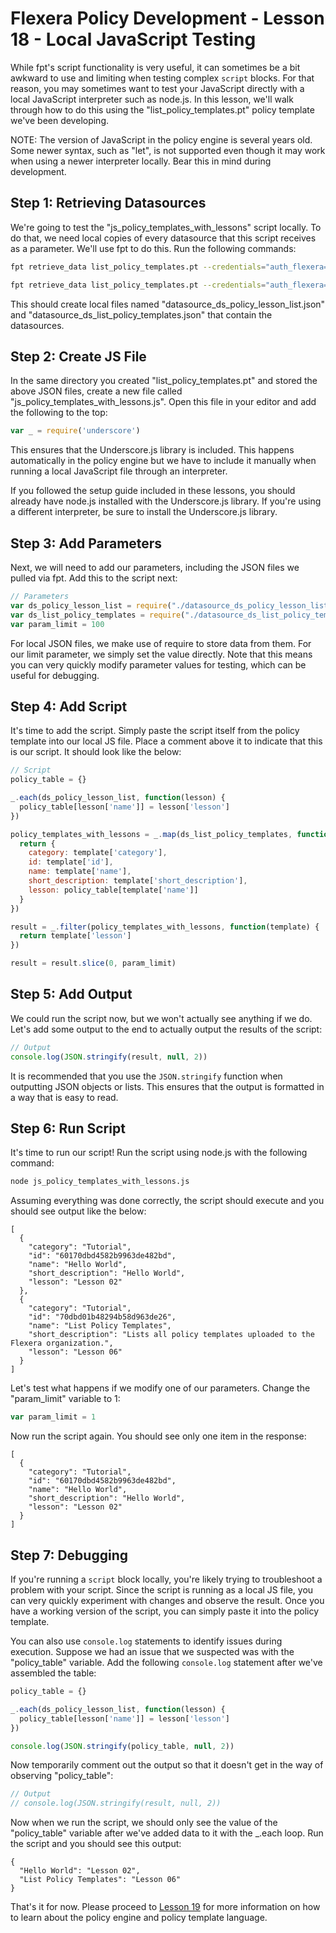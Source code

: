 # Flexera Policy Development - Lesson 18 - Local JavaScript Testing

While fpt's script functionality is very useful, it can sometimes be a bit awkward to use and limiting when testing complex `script` blocks. For that reason, you may sometimes want to test your JavaScript directly with a local JavaScript interpreter such as node.js. In this lesson, we'll walk through how to do this using the "list_policy_templates.pt" policy template we've been developing.

NOTE: The version of JavaScript in the policy engine is several years old. Some newer syntax, such as "let", is not supported even though it may work when using a newer interpreter locally. Bear this in mind during development.

## Step 1: Retrieving Datasources

We're going to test the "js_policy_templates_with_lessons" script locally. To do that, we need local copies of every datasource that this script receives as a parameter. We'll use fpt to do this. Run the following commands:

```bash
fpt retrieve_data list_policy_templates.pt --credentials="auth_flexera=your_credential_identifier" -n ds_policy_lesson_list

fpt retrieve_data list_policy_templates.pt --credentials="auth_flexera=your_credential_identifier" -n ds_list_policy_templates
```

This should create local files named "datasource_ds_policy_lesson_list.json" and "datasource_ds_list_policy_templates.json" that contain the datasources.

## Step 2: Create JS File

In the same directory you created "list_policy_templates.pt" and stored the above JSON files, create a new file called "js_policy_templates_with_lessons.js". Open this file in your editor and add the following to the top:

```javascript
var _ = require('underscore')
```

This ensures that the Underscore.js library is included. This happens automatically in the policy engine but we have to include it manually when running a local JavaScript file through an interpreter.

If you followed the setup guide included in these lessons, you should already have node.js installed with the Underscore.js library. If you're using a different interpreter, be sure to install the Underscore.js library.

## Step 3: Add Parameters

Next, we will need to add our parameters, including the JSON files we pulled via fpt. Add this to the script next:

```javascript
// Parameters
var ds_policy_lesson_list = require("./datasource_ds_policy_lesson_list.json")
var ds_list_policy_templates = require("./datasource_ds_list_policy_templates.json")
var param_limit = 100
```

For local JSON files, we make use of require to store data from them. For our limit parameter, we simply set the value directly. Note that this means you can very quickly modify parameter values for testing, which can be useful for debugging.

## Step 4: Add Script

It's time to add the script. Simply paste the script itself from the policy template into our local JS file. Place a comment above it to indicate that this is our script. It should look like the below:

```javascript
// Script
policy_table = {}

_.each(ds_policy_lesson_list, function(lesson) {
  policy_table[lesson['name']] = lesson['lesson']
})

policy_templates_with_lessons = _.map(ds_list_policy_templates, function(template) {
  return {
    category: template['category'],
    id: template['id'],
    name: template['name'],
    short_description: template['short_description'],
    lesson: policy_table[template['name']]
  }
})

result = _.filter(policy_templates_with_lessons, function(template) {
  return template['lesson']
})

result = result.slice(0, param_limit)
```

## Step 5: Add Output

We could run the script now, but we won't actually see anything if we do. Let's add some output to the end to actually output the results of the script:

```javascript
// Output
console.log(JSON.stringify(result, null, 2))
```

It is recommended that you use the `JSON.stringify` function when outputting JSON objects or lists. This ensures that the output is formatted in a way that is easy to read.

## Step 6: Run Script

It's time to run our script! Run the script using node.js with the following command:

```bash
node js_policy_templates_with_lessons.js
```

Assuming everything was done correctly, the script should execute and you should see output like the below:

```text
[
  {
    "category": "Tutorial",
    "id": "60170dbd4582b9963de482bd",
    "name": "Hello World",
    "short_description": "Hello World",
    "lesson": "Lesson 02"
  },
  {
    "category": "Tutorial",
    "id": "70dbd01b48294b58d963de26",
    "name": "List Policy Templates",
    "short_description": "Lists all policy templates uploaded to the Flexera organization.",
    "lesson": "Lesson 06"
  }
]
```

Let's test what happens if we modify one of our parameters. Change the "param_limit" variable to 1:

```javascript
var param_limit = 1
```

Now run the script again. You should see only one item in the response:

```text
[
  {
    "category": "Tutorial",
    "id": "60170dbd4582b9963de482bd",
    "name": "Hello World",
    "short_description": "Hello World",
    "lesson": "Lesson 02"
  }
]
```

## Step 7: Debugging

If you're running a `script` block locally, you're likely trying to troubleshoot a problem with your script. Since the script is running as a local JS file, you can very quickly experiment with changes and observe the result. Once you have a working version of the script, you can simply paste it into the policy template.

You can also use `console.log` statements to identify issues during execution. Suppose we had an issue that we suspected was with the "policy_table" variable. Add the following `console.log` statement after we've assembled the table:

```javascript
policy_table = {}

_.each(ds_policy_lesson_list, function(lesson) {
  policy_table[lesson['name']] = lesson['lesson']
})

console.log(JSON.stringify(policy_table, null, 2))
```

Now temporarily comment out the output so that it doesn't get in the way of observing "policy_table":

```javascript
// Output
// console.log(JSON.stringify(result, null, 2))
```

Now when we run the script, we should only see the value of the "policy_table" variable after we've added data to it with the \_.each loop. Run the script and you should see this output:

```text
{
  "Hello World": "Lesson 02",
  "List Policy Templates": "Lesson 06"
}
```

That's it for now. Please proceed to [Lesson 19](https://github.com/flexera-public/policy_engine_training/blob/main/18_local_js/README.md) for more information on how to learn about the policy engine and policy template language.
